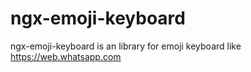 # ngx-emoji-keyboard

ngx-emoji-keyboard is an library for emoji keyboard like https://web.whatsapp.com
